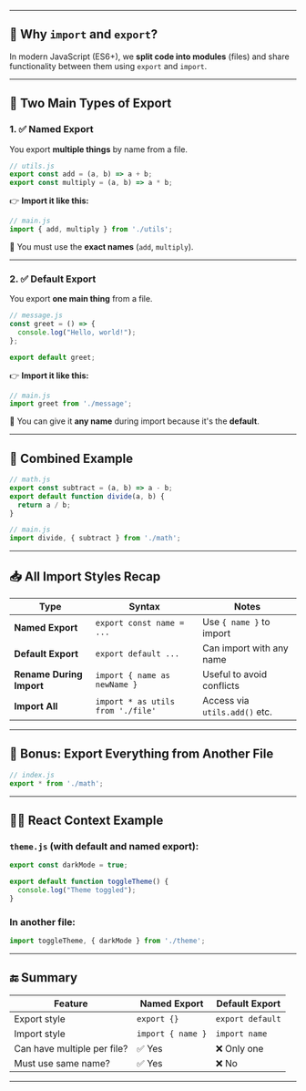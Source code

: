 
---

## 🔄 Why `import` and `export`?

In modern JavaScript (ES6+), we **split code into modules** (files) and share functionality between them using `export` and `import`.

---

## 🔁 **Two Main Types of Export**

### 1. ✅ **Named Export**

You export **multiple things** by name from a file.

```js
// utils.js
export const add = (a, b) => a + b;
export const multiply = (a, b) => a * b;
```

👉 **Import it like this:**

```js
// main.js
import { add, multiply } from './utils';
```

📝 You must use the **exact names** (`add`, `multiply`).

---

### 2. ✅ **Default Export**

You export **one main thing** from a file.

```js
// message.js
const greet = () => {
  console.log("Hello, world!");
};

export default greet;
```

👉 **Import it like this:**

```js
// main.js
import greet from './message';
```

📝 You can give it **any name** during import because it's the **default**.

---

## 🧠 Combined Example

```js
// math.js
export const subtract = (a, b) => a - b;
export default function divide(a, b) {
  return a / b;
}
```

```js
// main.js
import divide, { subtract } from './math';
```

---

## 📥 All Import Styles Recap

| Type                     | Syntax                            | Notes                         |
| ------------------------ | --------------------------------- | ----------------------------- |
| **Named Export**         | `export const name = ...`         | Use `{ name }` to import      |
| **Default Export**       | `export default ...`              | Can import with any name      |
| **Rename During Import** | `import { name as newName }`      | Useful to avoid conflicts     |
| **Import All**           | `import * as utils from './file'` | Access via `utils.add()` etc. |

---

## 🧪 Bonus: Export Everything from Another File

```js
// index.js
export * from './math';
```

---

## 🧙‍♂️ React Context Example

### `theme.js` (with default and named export):

```js
export const darkMode = true;

export default function toggleTheme() {
  console.log("Theme toggled");
}
```

### In another file:

```js
import toggleTheme, { darkMode } from './theme';
```

---

## 🔚 Summary

| Feature                     | Named Export      | Default Export   |
| --------------------------- | ----------------- | ---------------- |
| Export style                | `export {}`       | `export default` |
| Import style                | `import { name }` | `import name`    |
| Can have multiple per file? | ✅ Yes             | ❌ Only one       |
| Must use same name?         | ✅ Yes             | ❌ No             |

---

